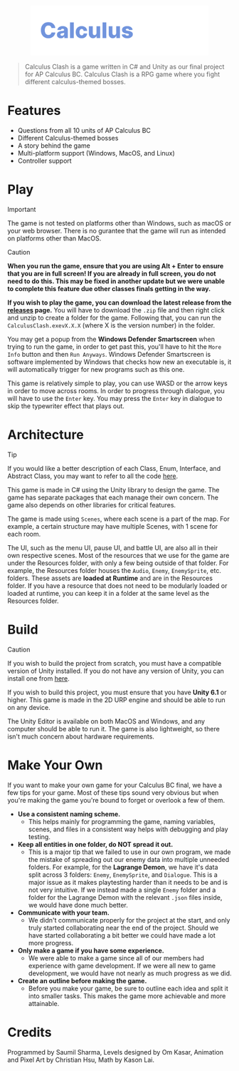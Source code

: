 <p align="center">
    <img src="docs/images/CalculusClashLogo.png" width="400px" alt="Calculus Clash Logo">
</p>

> Calculus Clash is a game written in C# and Unity as our final project for AP Calculus BC. Calculus Clash is a RPG game where you fight different calculus-themed bosses.

# Features
- Questions from all 10 units of AP Calculus BC
- Different Calculus-themed bosses
- A story behind the game
- Multi-platform support (Windows, MacOS, and Linux)
- Controller support

# Play
> [!IMPORTANT]
> The game is not tested on platforms other than Windows, such as macOS or your web browser. There is no gurantee that the game will run as intended on platforms other than MacOS.

> [!CAUTION]
> **When you run the game, ensure that you are using Alt + Enter to ensure that you are in full screen! If you are already in full screen, you do not need to do this. This may be fixed in another update but we were unable to complete this feature due other classes finals getting in the way.**

**If you wish to play the game, you can download the latest release from the [releases](https://github.com/Morioucho/CalculusClashV2/releases) page.** You will have to download the `.zip` file and then right click and unzip to create a folder for the game. Following that, you can run the `CalculusClash.exevX.X.X` (where X is the version number) in the folder. 

You may get a popup from the **Windows Defender Smartscreen** when trying to run the game, in order to get past this, you'll have to hit the `More Info` button and then `Run Anyways`. Windows Defender Smartscreen is software implemented by Windows that checks how new an executable is, it will automatically trigger for new programs such as this one.

This game is relatively simple to play, you can use WASD or the arrow keys in order to move across rooms. In order to progress through dialogue, you will have to use the `Enter` key. You may press the `Enter` key in dialogue to skip the typewriter effect that plays out.

# Architecture
> [!TIP]
> If you would like a better description of each Class, Enum, Interface, and Abstract Class, you may want to refer to all the code [here](https://github.com/Morioucho/CalculusClashV2/tree/main/Assets/Scripts).

This game is made in C# using the Unity library to design the game. The game has separate packages that each manage their own concern. The game also depends on other libraries for critical features.

The game is made using `Scenes`, where each scene is a part of the map. For example, a certain structure may have multiple Scenes, with 1 scene for each room.

The UI, such as the menu UI, pause UI, and battle UI, are also all in their own respective scenes. Most of the resources that we use for the game are under the Resources folder, with only a few being outside of that folder. For example, the Resources folder houses the `Audio`, `Enemy`, `EnemySprite`, etc. folders. These assets are **loaded at Runtime** and are in the Resources folder. If you have a resource that does not need to be modularly loaded or loaded at runtime, you can keep it in a folder at the same level as the Resources folder.

# Build
> [!CAUTION]
> If you wish to build the project from scratch, you must have a compatible version of Unity installed. If you do not have any version of Unity, you can install one from [here](https://unity.com/download).

If you wish to build this project, you must ensure that you have **Unity 6.1** or higher. This game is made in the 2D URP engine and should be able to run on any device.

The Unity Editor is available on both MacOS and Windows, and any computer should be able to run it. The game is also lightweight, so there isn't much concern about hardware requirements.

# Make Your Own
If you want to make your own game for your Calculus BC final, we have a few tips for your game. Most of these tips sound very obvious but when you're making the game you're bound to forget or overlook a few of them.

- **Use a consistent naming scheme.**
  - This helps mainly for programming the game, naming variables, scenes, and files in a consistent way helps with debugging and play testing.
- **Keep all entities in one folder, do NOT spread it out.**
  - This is a major tip that we failed to use in our own program, we made the mistake of spreading out our enemy data into multiple unneeded folders. For example, for the **Lagrange Demon**, we have it's data split across 3 folders: `Enemy`, `EnemySprite`, and `Dialogue`. This is a major issue as it makes playtesting harder than it needs to be and is not very intuitive. If we instead made a single `Enemy` folder and a folder for the Lagrange Demon with the relevant `.json` files inside, we would have done much better. 
- **Communicate with your team.**
  - We didn't communicate properly for the project at the start, and only truly started collaborating near the end of the project. Should we have started collaborating a bit better we could have made a lot more progress.
- **Only make a game if you have some experience.**
  - We were able to make a game since all of our members had experience with game development. If we were all new to game development, we would have not nearly as much progress as we did.
- **Create an outline before making the game.**
  - Before you make your game, be sure to outline each idea and split it into smaller tasks. This makes the game more achievable and more attainable.

# Credits
Programmed by Saumil Sharma, Levels designed by Om Kasar, Animation and Pixel Art by Christian Hsu, Math by Kason Lai.
